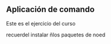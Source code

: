 ## Aplicación de comando

Este es el ejercicio del curso

recuerdel instalar ñlos paquetes de noed

